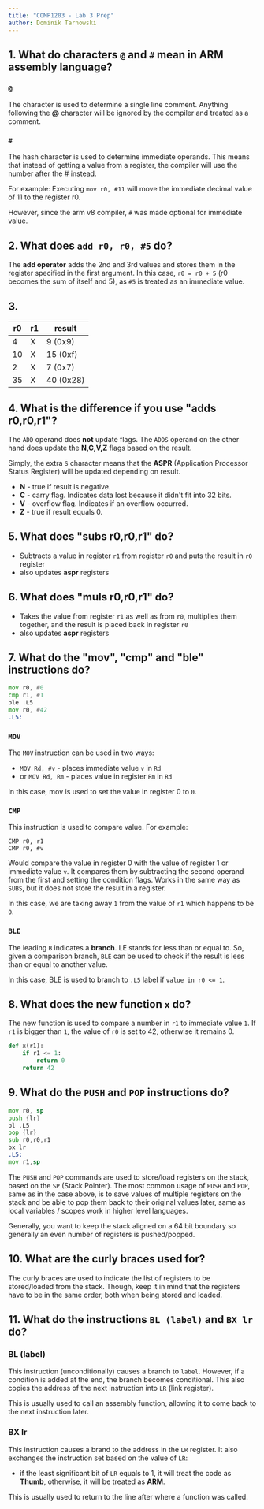 ```yaml
---
title: "COMP1203 - Lab 3 Prep"
author: Dominik Tarnowski
---
```



## 1. What do characters `@` and `#` mean in ARM assembly language?

### `@`

The character is used to determine a single line comment. Anything following the **@** character will be ignored by the compiler
and treated as a comment.

### `#`

The hash character is used to determine immediate operands.
This means that instead of getting a value from a register, the compiler will use the number after the # instead.

For example:
Executing `mov r0, #11` will move the immediate decimal value of 11 to the register r0.

However, since the arm v8 compiler, `#` was made optional for immediate value.

## 2. What does `add r0, r0, #5` do?

The **add operator** adds the 2nd and 3rd values and stores them in the register specified in the first argument.
In this case, `r0 = r0 + 5` (r0 becomes the sum of itself and 5), as `#5` is treated as an immediate value.

## 3. 

| r0 | r1 | result |
| -- | -- | ------ |
| 4  | X  | 9 (0x9)	   |
| 10 | X  | 15 (0xf)     |
| 2  | X  | 7 (0x7)     |
| 35  | X  | 40 (0x28)       |

## 4. What is the difference if you use "adds r0,r0,r1"?

The `ADD` operand does **not** update flags.
The `ADDS` operand on the other hand does update the **N,C,V,Z** flags based on the result.

Simply, the extra `S` character means that the **ASPR** (Application Processor Status Register) will be updated depending on result.
 * **N** - true if result is negative.
 * **C** - carry flag. Indicates data lost because it didn't fit into 32 bits.
 * **V** - overflow flag. Indicates if an overflow occurred.
 * **Z** - true if result equals 0.

## 5. What does "subs r0,r0,r1" do?
 * Subtracts a value in register `r1` from register `r0` and puts the result in `r0` register
 * also updates **aspr** registers

## 6. What does "muls r0,r0,r1" do?
 * Takes the value from register `r1` as well as from `r0`, multiplies them together, and the result is placed back in register `r0`
 * also updates **aspr** registers

## 7. What do the "mov", "cmp" and "ble" instructions do?

```asm
mov r0, #0
cmp r1, #1
ble .L5
mov r0, #42
.L5:
```

### `MOV`

The `MOV` instruction can be used in two ways:
 * `MOV Rd, #v` - places immediate value `v` in `Rd`
 * or `MOV Rd, Rm` - places value in register `Rm` in `Rd`

In this case, mov is used to set the value in register 0 to `0`.

### `CMP`

This instruction is used to compare value. For example:
```
CMP r0, r1
CMP r0, #v
```

Would compare the value in register 0 with the value of register 1 or immediate value `v`.
It compares them by subtracting the second operand from the first and setting the condition flags.
Works in the same way as `SUBS`, but it does not store the result in a register.

In this case, we are taking away `1` from the value of `r1` which happens to be `0`.

### `BLE`

The leading `B` indicates a **branch**. LE stands for less than or equal to.
So, given a comparison branch, `BLE` can be used to check if the result is less than or equal to another value.

In this case, BLE is used to branch to `.L5` label if `value in r0 <= 1`.

## 8. What does the new function `x` do?

The new function is used to compare a number in `r1` to immediate value `1`. If `r1` is bigger than `1`, the value of `r0` is set to 42, otherwise it remains 0.

```python
def x(r1):
	if r1 <= 1:
		return 0
	return 42
```

## 9. What do the `PUSH` and `POP` instructions do?

```asm
mov r0, sp
push {lr}
bl .L5
pop {lr}
sub r0,r0,r1
bx lr
.L5:
mov r1,sp
```
The `PUSH` and `POP` commands are used to store/load registers on the stack, based on the `SP` (Stack Pointer).
The most common usage of `PUSH` and `POP`, same as in the case above, is to save values of multiple registers on the stack and be able to pop them back to their original values later, same as local variables / scopes work in higher level languages.

Generally, you want to keep the stack aligned on a 64 bit boundary so generally an even number of registers is pushed/popped.

## 10. What are the curly braces used for?

The curly braces are used to indicate the list of registers to be stored/loaded from the stack. Though, keep it in mind that the registers have to be in the same order, both when being stored and loaded.

## 11. What do the instructions `BL (label)` and `BX lr` do?

### BL (label)

This instruction (unconditionally) causes a branch to `label`.
However, if a condition is added at the end, the branch becomes conditional.
This also copies the address of the next instruction into `LR` (link register).

This is usually used to call an assembly function, allowing it to come back to the next instruction later.

### BX lr

This instruction causes a brand to the address in the `LR` register.
It also exchanges the instruction set based on the value of `LR`:
 * if the least significant bit of `LR` equals to 1, it will treat the code as **Thumb**, otherwise, it will be treated as **ARM**.

This is usually used to return to the line after where a function was called.

